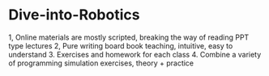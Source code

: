 # Dive-into-Robotics
1, Online materials are mostly scripted, breaking the way of reading PPT type lectures  2, Pure writing board book teaching, intuitive, easy to understand  3. Exercises and homework for each class  4. Combine a variety of programming simulation exercises, theory + practice
